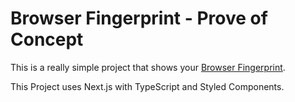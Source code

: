 # Browser Fingerprint - Prove of Concept

This is a really simple project that shows your [Browser Fingerprint](https://fingerprint.unlikecreative.now.sh/).

This Project uses Next.js with TypeScript and Styled Components.
